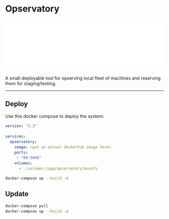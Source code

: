 # Opservatory

![](brands/full_logo_white.svg)


A small deployable tool for opserving local fleet of machines and reserving them for staging/testing.

---

## Deploy

Use this docker compose to deploy the system:

```yaml
version: "3.3"

services:
  opservatory:
    image: <put an actual deckerhub image here>
    ports:
     - "80:5000"
    volumes:
      - ./volumes:/app/opservatory/mounts
```

```bash
docker-compose up --build -d
```


## Update

```bash
docker-compose pull
docker-compose up --build -d
```

